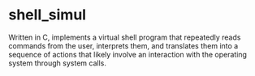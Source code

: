 # shell_simul
Written in C, implements a virtual shell program that repeatedly reads commands from the user, interprets them, and translates them into a sequence of actions that likely involve an interaction with the operating system through system calls.
